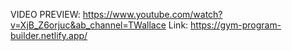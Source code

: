 VIDEO PREVIEW: https://www.youtube.com/watch?v=XjB_Z6orjuc&ab_channel=TWallace
Link: https://gym-program-builder.netlify.app/
